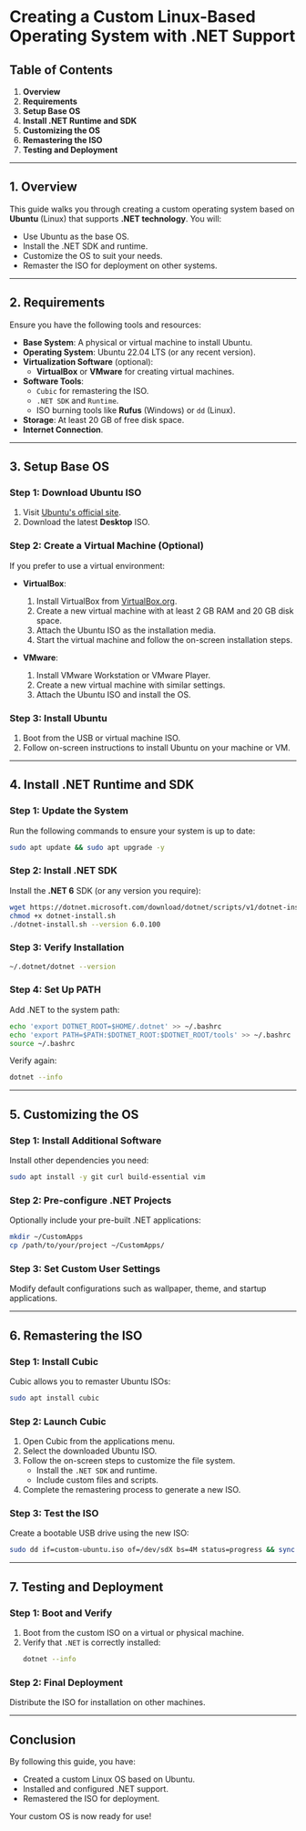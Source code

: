 # Creating a Custom Linux-Based Operating System with .NET Support

## Table of Contents
1. **Overview**
2. **Requirements**
3. **Setup Base OS**
4. **Install .NET Runtime and SDK**
5. **Customizing the OS**
6. **Remastering the ISO**
7. **Testing and Deployment**

---

## 1. Overview
This guide walks you through creating a custom operating system based on **Ubuntu** (Linux) that supports **.NET technology**. You will:
- Use Ubuntu as the base OS.
- Install the .NET SDK and runtime.
- Customize the OS to suit your needs.
- Remaster the ISO for deployment on other systems.

---

## 2. Requirements
Ensure you have the following tools and resources:

- **Base System**: A physical or virtual machine to install Ubuntu.
- **Operating System**: Ubuntu 22.04 LTS (or any recent version).
- **Virtualization Software** (optional): 
  - **VirtualBox** or **VMware** for creating virtual machines.
- **Software Tools**:
  - `Cubic` for remastering the ISO.
  - `.NET SDK` and `Runtime`.
  - ISO burning tools like **Rufus** (Windows) or `dd` (Linux).
- **Storage**: At least 20 GB of free disk space.
- **Internet Connection**.

---

## 3. Setup Base OS

### Step 1: Download Ubuntu ISO
1. Visit [Ubuntu's official site](https://ubuntu.com/download/desktop).
2. Download the latest **Desktop** ISO.

### Step 2: Create a Virtual Machine (Optional)
If you prefer to use a virtual environment:
- **VirtualBox**:
  1. Install VirtualBox from [VirtualBox.org](https://www.virtualbox.org/).
  2. Create a new virtual machine with at least 2 GB RAM and 20 GB disk space.
  3. Attach the Ubuntu ISO as the installation media.
  4. Start the virtual machine and follow the on-screen installation steps.

- **VMware**:
  1. Install VMware Workstation or VMware Player.
  2. Create a new virtual machine with similar settings.
  3. Attach the Ubuntu ISO and install the OS.

### Step 3: Install Ubuntu
1. Boot from the USB or virtual machine ISO.
2. Follow on-screen instructions to install Ubuntu on your machine or VM.

---

## 4. Install .NET Runtime and SDK

### Step 1: Update the System
Run the following commands to ensure your system is up to date:
```bash
sudo apt update && sudo apt upgrade -y
```

### Step 2: Install .NET SDK
Install the **.NET 6** SDK (or any version you require):
```bash
wget https://dotnet.microsoft.com/download/dotnet/scripts/v1/dotnet-install.sh
chmod +x dotnet-install.sh
./dotnet-install.sh --version 6.0.100
```

### Step 3: Verify Installation
```bash
~/.dotnet/dotnet --version
```

### Step 4: Set Up PATH
Add .NET to the system path:
```bash
echo 'export DOTNET_ROOT=$HOME/.dotnet' >> ~/.bashrc
echo 'export PATH=$PATH:$DOTNET_ROOT:$DOTNET_ROOT/tools' >> ~/.bashrc
source ~/.bashrc
```
Verify again:
```bash
dotnet --info
```

---

## 5. Customizing the OS

### Step 1: Install Additional Software
Install other dependencies you need:
```bash
sudo apt install -y git curl build-essential vim
```

### Step 2: Pre-configure .NET Projects
Optionally include your pre-built .NET applications:
```bash
mkdir ~/CustomApps
cp /path/to/your/project ~/CustomApps/
```

### Step 3: Set Custom User Settings
Modify default configurations such as wallpaper, theme, and startup applications.

---

## 6. Remastering the ISO

### Step 1: Install Cubic
Cubic allows you to remaster Ubuntu ISOs:
```bash
sudo apt install cubic
```

### Step 2: Launch Cubic
1. Open Cubic from the applications menu.
2. Select the downloaded Ubuntu ISO.
3. Follow the on-screen steps to customize the file system.
   - Install the `.NET SDK` and runtime.
   - Include custom files and scripts.
4. Complete the remastering process to generate a new ISO.

### Step 3: Test the ISO
Create a bootable USB drive using the new ISO:
```bash
sudo dd if=custom-ubuntu.iso of=/dev/sdX bs=4M status=progress && sync
```

---

## 7. Testing and Deployment

### Step 1: Boot and Verify
1. Boot from the custom ISO on a virtual or physical machine.
2. Verify that `.NET` is correctly installed:
   ```bash
   dotnet --info
   ```

### Step 2: Final Deployment
Distribute the ISO for installation on other machines.

---

## Conclusion
By following this guide, you have:
- Created a custom Linux OS based on Ubuntu.
- Installed and configured .NET support.
- Remastered the ISO for deployment.

Your custom OS is now ready for use!
